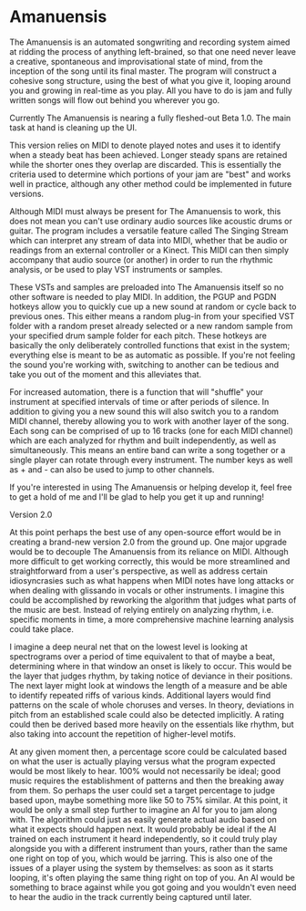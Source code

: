 # Amanuensis
The Amanuensis is an automated songwriting and recording system aimed at ridding the process of anything left-brained, so that one need never leave a creative, spontaneous and improvisational state of mind, from the inception of the song until its final master. The program will construct a cohesive song structure, using the best of what you give it, looping around you and growing in real-time as you play. All you have to do is jam and fully written songs will flow out behind you wherever you go.

Currently The Amanuensis is nearing a fully fleshed-out Beta 1.0. The main task at hand is cleaning up the UI.

This version relies on MIDI to denote played notes and uses it to identify when a steady beat has been achieved. Longer steady spans are retained while the shorter ones they overlap are discarded. This is essentially the criteria used to determine which portions of your jam are "best" and works well in practice, although any other method could be implemented in future versions.

Although MIDI must always be present for The Amanuensis to work, this does not mean you can't use ordinary audio sources like acoustic drums or guitar. The program includes a versatile feature called The Singing Stream which can interpret any stream of data into MIDI, whether that be audio or readings from an external controller or a Kinect. This MIDI can then simply accompany that audio source (or another) in order to run the rhythmic analysis, or be used to play VST instruments or samples.

These VSTs and samples are preloaded into The Amanuensis itself so no other software is needed to play MIDI. In addition, the PGUP and PGDN hotkeys allow you to quickly cue up a new sound at random or cycle back to previous ones. This either means a random plug-in from your specified VST folder with a random preset already selected or a new random sample from your specified drum sample folder for each pitch. These hotkeys are basically the only deliberately controlled functions that exist in the system; everything else is meant to be as automatic as possible. If you're not feeling the sound you're working with, switching to another can be tedious and take you out of the moment and this alleviates that.

For increased automation, there is a function that will "shuffle" your instrument at specified intervals of time or after periods of silence. In addition to giving you a new sound this will also switch you to a random MIDI channel, thereby allowing you to work with another layer of the song. Each song can be comprised of up to 16 tracks (one for each MIDI channel) which are each analyzed for rhythm and built independently, as well as simultaneously. This means an entire band can write a song together or a single player can rotate through every instrument. The number keys as well as + and - can also be used to jump to other channels.

If you're interested in using The Amanuensis or helping develop it, feel free to get a hold of me and I'll be glad to help you get it up and running!

Version 2.0

At this point perhaps the best use of any open-source effort would be in creating a brand-new version 2.0 from the ground up. One major upgrade would be to decouple The Amanuensis from its reliance on MIDI. Although more difficult to get working correctly, this would be more streamlined and straightforward from a user's perspective, as well as address certain idiosyncrasies such as what happens when MIDI notes have long attacks or when dealing with glissando in vocals or other instruments. I imagine this could be accomplished by reworking the algorithm that judges what parts of the music are best. Instead of relying entirely on analyzing rhythm, i.e. specific moments in time, a more comprehensive machine learning analysis could take place.

I imagine a deep neural net that on the lowest level is looking at spectrograms over a period of time equivalent to that of maybe a beat, determining where in that window an onset is likely to occur. This would be the layer that judges rhythm, by taking notice of deviance in their positions. The next layer might look at windows the length of a measure and be able to identify repeated riffs of various kinds. Additional layers would find patterns on the scale of whole choruses and verses. In theory, deviations in pitch from an established scale could also be detected implicitly. A rating could then be derived based more heavily on the essentials like rhythm, but also taking into account the repetition of higher-level motifs.

At any given moment then, a percentage score could be calculated based on what the user is actually playing versus what the program expected would be most likely to hear. 100% would not necessarily be ideal; good music requires the establishment of patterns and then the breaking away from them. So perhaps the user could set a target percentage to judge based upon, maybe something more like 50 to 75% similar. At this point, it would be only a small step further to imagine an AI for you to jam along with. The algorithm could just as easily generate actual audio based on what it expects should happen next. It would probably be ideal if the AI trained on each instrument it heard independently, so it could truly play alongside you with a different instrument than yours, rather than the same one right on top of you, which would be jarring. This is also one of the issues of a player using the system by themselves: as soon as it starts looping, it's often playing the same thing right on top of you. An AI would be something to brace against while you got going and you wouldn't even need to hear the audio in the track currently being captured until later.